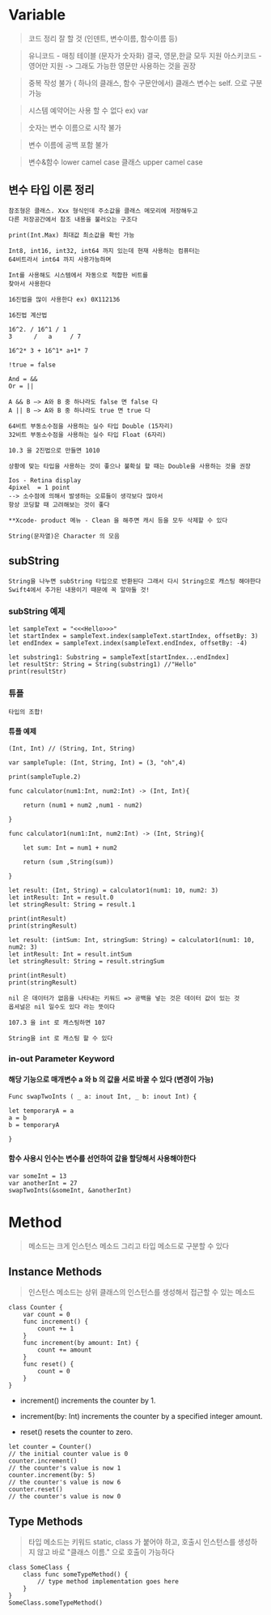# Variable

> 코드 정리 잘 할 것 (인덴트, 변수이름, 함수이름 등)

> 유니코드 - 매칭 테이블 (문자가 숫자화) 결국, 영문,한글 모두 지원
> 아스키코드 - 영어만 지원
> -> 그래도 가능한 영문만 사용하는 것을 권장

> 중복 작성 불가 ( 하나의 클래스, 함수 구문안에서)
클래스 변수는 self. 으로 구분 가능

> 시스템 예약어는 사용 할 수 없다 ex) var

> 숫자는 변수 이름으로 시작 불가

> 변수 이름에 공백 포함 불가

> 변수&함수 lower camel case
> 클래스 upper camel case

## 변수 타입 이론 정리

~~~
참조형은 클래스. Xxx 형식인데 주소값을 클래스 메모리에 저장해두고 
다른 저장공간에서 참조 내용을 불러오는 구조다

print(Int.Max) 최대값 최소값을 확인 가능

Int8, int16, int32, int64 까지 있는데 현재 사용하는 컴퓨터는
64비트라서 int64 까지 사용가능하며

Int를 사용해도 시스템에서 자동으로 적합한 비트를
찾아서 사용한다

16진법을 많이 사용한다 ex) 0X112136

16진법 계산법

16^2. / 16^1 / 1
3      /   a     / 7

16^2* 3 + 16^1* a+1* 7

!true = false

And = &&
Or = ||

A && B —> A와 B 중 하나라도 false 면 false 다
A || B —> A와 B 중 하나라도 true 면 true 다

64비트 부동소수점을 사용하는 실수 타입 Double (15자리)
32비트 부동소수점을 사용하는 실수 타입 Float (6자리)

10.3 을 2진법으로 만들면 1010

상황에 맞는 타입을 사용하는 것이 좋으나 불확실 할 때는 Double을 사용하는 것을 권장

Ios - Retina display 
4pixel  = 1 point
--> 소수점에 의해서 발생하는 오류들이 생각보다 많아서
항상 코딩할 때 고려해보는 것이 좋다

**Xcode- product 메뉴 - Clean 을 해주면 캐시 등을 모두 삭제할 수 있다

String(문자열)은 Character 의 모음
~~~
## subString
~~~
String을 나누면 subString 타입으로 반환된다 그래서 다시 String으로 캐스팅 해야한다
Swift4에서 추가된 내용이기 때문에 꼭 알아둘 것!
~~~
###  subString 예제

~~~
let sampleText = "<<<Hello>>>"
let startIndex = sampleText.index(sampleText.startIndex, offsetBy: 3)
let endIndex = sampleText.index(sampleText.endIndex, offsetBy: -4)

let substring1: Substring = sampleText[startIndex...endIndex]
let resultStr: String = String(substring1) //"Hello"
print(resultStr)
~~~

### 튜플
~~~
타입의 조합!
~~~ 
#### 튜플 예제
~~~
(Int, Int) // (String, Int, String)

var sampleTuple: (Int, String, Int) = (3, "oh",4)

print(sampleTuple.2)

func calculator(num1:Int, num2:Int) -> (Int, Int){
    
    return (num1 + num2 ,num1 - num2)
    
}

func calculator1(num1:Int, num2:Int) -> (Int, String){
    
    let sum: Int = num1 + num2
    
    return (sum ,String(sum))
    
}

let result: (Int, String) = calculator1(num1: 10, num2: 3)
let intResult: Int = result.0
let stringResult: String = result.1

print(intResult)
print(stringResult)

let result: (intSum: Int, stringSum: String) = calculator1(num1: 10, num2: 3)
let intResult: Int = result.intSum
let stringResult: String = result.stringSum

print(intResult)
print(stringResult)

nil 은 데이터가 없음을 나타내는 키워드 => 공백을 넣는 것은 데이터 값이 있는 것
옵셔널은 nil 일수도 있다 라는 뜻이다

107.3 을 int 로 캐스팅하면 107

String을 int 로 캐스팅 할 수 있다
~~~

### in-out Parameter Keyword

#### 해당 기능으로 매개변수 a 와 b 의 값을 서로 바꿀 수 있다 (변경이 가능)
~~~
Func swapTwoInts ( _ a: inout Int, _ b: inout Int) {

let temporaryA = a
a = b
b = temporaryA

}
~~~
#### 함수 사용시 인수는 변수를 선언하여 값을 할당해서 사용해야한다

~~~
var someInt = 13
var anotherInt = 27
swapTwoInts(&someInt, &anotherInt)
~~~

# Method

> 메소드는 크게 인스턴스 메소드 그리고 타입 메소드로 구분할 수 있다

## Instance Methods

> 인스턴스 메소드는 상위 클래스의 인스턴스를 생성해서 접근할 수 있는 메소드

~~~
class Counter {
    var count = 0
    func increment() {
        count += 1
    }
    func increment(by amount: Int) {
        count += amount
    }
    func reset() {
        count = 0
    }
}
~~~

- increment() increments the counter by 1.

- increment(by: Int) increments the counter by a specified integer amount.

- reset() resets the counter to zero.

~~~
let counter = Counter()
// the initial counter value is 0
counter.increment()
// the counter's value is now 1
counter.increment(by: 5)
// the counter's value is now 6
counter.reset()
// the counter's value is now 0
~~~

## Type Methods

> 타입 메소드는 키워드 static, class 가 붙어야 하고, 호출시 인스턴스를 생성하지 않고
> 바로 "클래스 이름." 으로 호출이 가능하다

~~~
class SomeClass {
    class func someTypeMethod() {
        // type method implementation goes here
    }
}
SomeClass.someTypeMethod()
~~~